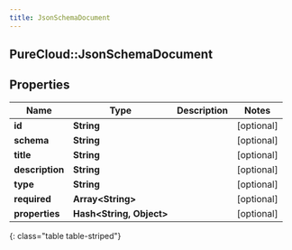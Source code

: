 ```yaml
---
title: JsonSchemaDocument
---
```

## PureCloud::JsonSchemaDocument

## Properties

|Name | Type | Description | Notes|
|------------ | ------------- | ------------- | -------------|
| **id** | **String** |  | [optional] |
| **schema** | **String** |  | [optional] |
| **title** | **String** |  | [optional] |
| **description** | **String** |  | [optional] |
| **type** | **String** |  | [optional] |
| **required** | **Array&lt;String&gt;** |  | [optional] |
| **properties** | **Hash&lt;String, Object&gt;** |  | [optional] |
{: class="table table-striped"}


